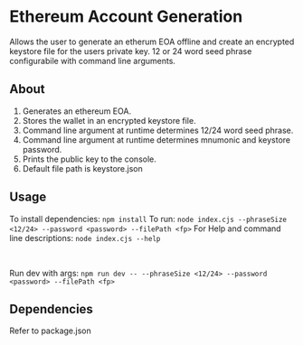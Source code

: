 # Ethereum Account Generation
Allows the user to generate an etherum EOA offline and create an encrypted keystore file for the users private key. 12 or 24 word seed phrase configurabile with command line arguments.

## About
1. Generates an ethereum EOA.
2. Stores the wallet in an encrypted keystore file.
3. Command line argument at runtime determines 12/24 word seed phrase.
4. Command line argument at runtime determines mnumonic and keystore password.
5. Prints the public key to the console.
6. Default file path is keystore.json

## Usage
To install dependencies: `npm install`
To run: `node index.cjs --phraseSize <12/24> --password <password> --filePath <fp>`
For Help and command line descriptions: `node index.cjs --help`

</br>

Run dev with args: `npm run dev -- --phraseSize <12/24> --password <password> --filePath <fp>`

## Dependencies
Refer to package.json